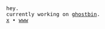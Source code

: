 <samp>hey.</samp>  
<samp>currently working on [ghostbin](https://github.com/ravensysx/ghostbin).</samp>  
<samp>[x](https://x.com/ravensysx) • [www](https://ravensysx.bearblog.dev/)</samp>
